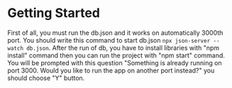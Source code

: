 # Getting Started 

First of all, you must run the db.json and it works on automatically 3000th port. You should write this command to start db.json `npx json-server --watch db.json`. After the run of db, you have to install libraries with "npm install" command then you can run the project with "npm start" command. You will be prompted with this question 
"Something is already running on port 3000.
Would you like to run the app on another port instead?" 
you should choose "Y" button.
